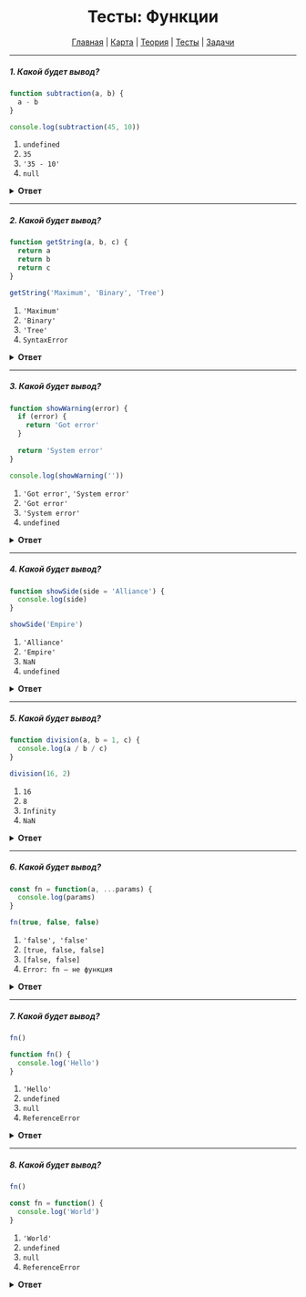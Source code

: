 <div align="center">

# Тесты: Функции

[Главная](https://github.com/dollaween/junior-roadmap/)
|
[Карта](/roadmap/README.md)
|
[Теория](/theory/README.md)
|
[Тесты](/tests/README.md)
|
[Задачи](/tasks/README.md)

</div>

---

##### 1. Какой будет вывод?

```javascript
function subtraction(a, b) {
  a - b
}

console.log(subtraction(45, 10))
```

1. `undefined`
2. `35`
3. `'35 - 10'`
4. `null`

<details><summary><b>Ответ</b></summary>
<p>

**Ответ: 1**

Функция `subtraction()` ничего не возвращает. Если отсутствует возвращение значения с помощью оператора `return`, то функция в конце своей работы вернет значение `undefined`.

</p>
</details>

---

##### 2. Какой будет вывод?

```javascript
function getString(a, b, c) {
  return a
  return b
  return c
}

getString('Maximum', 'Binary', 'Tree')
```

1. `'Maximum'`
2. `'Binary'`
3. `'Tree'`
4. `SyntaxError`

<details><summary><b>Ответ</b></summary>
<p>

**Ответ: 1**

Оператор `return` — завершает выполнение функции и возвращает значение. Данная функция всегда будет возвращать значение параметра `a`.

</p>
</details>

---

##### 3. Какой будет вывод?

```javascript
function showWarning(error) {
  if (error) {
    return 'Got error'
  }
  
  return 'System error'
}

console.log(showWarning(''))
```

1. `'Got error'`, `'System error'`
2. `'Got error'`
3. `'System error'`
4. `undefined`

<details><summary><b>Ответ</b></summary>
<p>

**Ответ: 3**

В условии `if (error)` мы имеем следующие преобразования:

`if (error)` -> `if ('')` -> `if (false)`

Инструкция внутри `if` не будет выполнена, потому что условие ложно.

Значит, функция дойдет до следующего оператора `return` и вернет `'System error'`.

</p>
</details>

---

##### 4. Какой будет вывод?

```javascript
function showSide(side = 'Alliance') {
  console.log(side)
}

showSide('Empire')
```

1. `'Alliance'`
2. `'Empire'`
3. `NaN`
4. `undefined`

<details><summary><b>Ответ</b></summary>
<p>

**Ответ: 2**

Через оператор присваивание `=` в параметрах функции мы переопределяем значение по-умолчанию. Значение по-умолчанию устанавливается, если функция не получает нужного параметра.

В данном примере, мы передаем в функцию значение `'Empire'` для параметра `side`, поэтому значение `'Alliance'` будет проигнорировано.

</p>
</details>

---

##### 5. Какой будет вывод?

```javascript
function division(a, b = 1, c) {
  console.log(a / b / c)
}

division(16, 2)
```

1. `16`
2. `8`
3. `Infinity`
4. `NaN`

<details><summary><b>Ответ</b></summary>
<p>

**Ответ: 4**

При вызове функции, мы имеем следующие параметры:
* `a` === `16`
* `b` === `2`
* `c` === `undefined`

Так как параметр `c` не получает никакого значения, то по-умолчанию, его значение будет установлено в `undefined`.

В результате операции `16 / 2 / undefined` мы получаем `NaN`.

</p>
</details>

---

##### 6. Какой будет вывод?

```javascript
const fn = function(a, ...params) {
  console.log(params)
}

fn(true, false, false)
```

1. `'false', 'false'`
2. `[true, false, false]`
3. `[false, false]`
4. `Error: fn — не функция`

<details><summary><b>Ответ</b></summary>
<p>

**Ответ: 3**

**Оставшиеся параметры** `...params` — вбирают в себя все передаваемые параметры, которые не назначены другим переменным. Оставшиеся параметры являются массивом.

В данном примере, переменной `a` назначено значение `true`. Получается, все остальные значения (`false` и `false`) будут записаны в `params`.

</p>
</details>

---

##### 7. Какой будет вывод?

```javascript
fn()

function fn() {
  console.log('Hello')
}
```

1. `'Hello'`
2. `undefined`
3. `null`
4. `ReferenceError`

<details><summary><b>Ответ</b></summary>
<p>

**Ответ: 1**

Функции, объявленные как **Function declaration**, можно вызывать до того места где они записаны в коде.

</p>
</details>

---

##### 8. Какой будет вывод?

```javascript
fn()

const fn = function() {
  console.log('World')
}
```

1. `'World'`
2. `undefined`
3. `null`
4. `ReferenceError`

<details><summary><b>Ответ</b></summary>
<p>

**Ответ: 4**

Функции, объявленные как **Function definition**, нельзя вызывать до того места, где они записаны в коде.

Это отличает объявление Function definition от Function declaration.

</p>
</details>






















